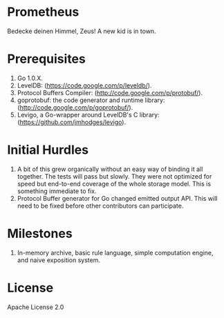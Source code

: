 Prometheus
==========

Bedecke deinen Himmel, Zeus!  A new kid is in town.

Prerequisites
=============
1.  Go 1.0.X.
2.  LevelDB: (https://code.google.com/p/leveldb/).
3.  Protocol Buffers Compiler: (http://code.google.com/p/protobuf/).
4.  goprotobuf: the code generator and runtime library: (http://code.google.com/p/goprotobuf/).
5.  Levigo, a Go-wrapper around LevelDB's C library: (https://github.com/jmhodges/levigo).

Initial Hurdles
===============
1.  A bit of this grew organically without an easy way of binding it all together.  The tests will pass but slowly.  They were not optimized for speed but end-to-end coverage of the whole storage model.  This is something immediate to fix.
2.  Protocol Buffer generator for Go changed emitted output API.  This will need to be fixed before other contributors can participate.


Milestones
==========
1.  In-memory archive, basic rule language, simple computation engine, and naive exposition system.


License
=======
Apache License 2.0
